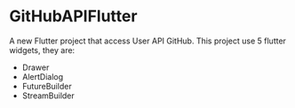 # GitHubAPIFlutter

A new Flutter project that access User API GitHub. This project use 5 flutter widgets, they are:

- Drawer
- AlertDialog
- FutureBuilder
- StreamBuilder
